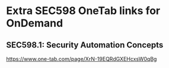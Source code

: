 # Extra SEC598 OneTab links for OnDemand

## SEC598.1:  Security Automation Concepts
https://www.one-tab.com/page/XrN-19EQRdGXEHcxsW0qBg
